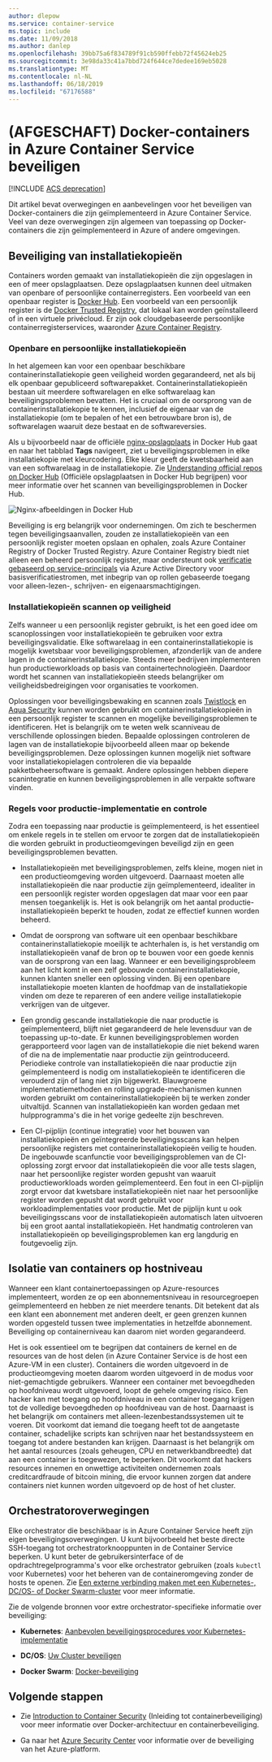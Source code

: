 ```yaml
---
author: dlepow
ms.service: container-service
ms.topic: include
ms.date: 11/09/2018
ms.author: danlep
ms.openlocfilehash: 39bb75a6f834789f91cb590ffebb72f45624eb25
ms.sourcegitcommit: 3e98da33c41a7bbd724f644ce7dedee169eb5028
ms.translationtype: MT
ms.contentlocale: nl-NL
ms.lasthandoff: 06/18/2019
ms.locfileid: "67176588"
---
```

# <a name="deprecated-securing-docker-containers-in-azure-container-service"></a>(AFGESCHAFT) Docker-containers in Azure Container Service beveiligen

[!INCLUDE [ACS deprecation](container-service-deprecation.md)]

Dit artikel bevat overwegingen en aanbevelingen voor het beveiligen van Docker-containers die zijn geïmplementeerd in Azure Container Service. Veel van deze overwegingen zijn algemeen van toepassing op Docker-containers die zijn geïmplementeerd in Azure of andere omgevingen. 

## <a name="image-security"></a>Beveiliging van installatiekopieën

Containers worden gemaakt van installatiekopieën die zijn opgeslagen in een of meer opslagplaatsen. Deze opslagplaatsen kunnen deel uitmaken van openbare of persoonlijke containerregisters. Een voorbeeld van een openbaar register is [Docker Hub](https://hub.docker.com/). Een voorbeeld van een persoonlijk register is de [Docker Trusted Registry](https://docs.docker.com/datacenter/dtr/2.0/), dat lokaal kan worden geïnstalleerd of in een virtuele privécloud. Er zijn ook cloudgebaseerde persoonlijke containerregisterservices, waaronder [Azure Container Registry](../articles/container-registry/container-registry-intro.md).

### <a name="public-and-private-images"></a>Openbare en persoonlijke installatiekopieën
In het algemeen kan voor een openbaar beschikbare containerinstallatiekopie geen veiligheid worden gegarandeerd, net als bij elk openbaar gepubliceerd softwarepakket. Containerinstallatiekopieën bestaan uit meerdere softwarelagen en elke softwarelaag kan beveiligingsproblemen bevatten. Het is cruciaal om de oorsprong van de containerinstallatiekopie te kennen, inclusief de eigenaar van de installatiekopie (om te bepalen of het een betrouwbare bron is), de softwarelagen waaruit deze bestaat en de softwareversies. 

Als u bijvoorbeeld naar de officiële [nginx-opslagplaats](https://hub.docker.com/_/nginx/) in Docker Hub gaat en naar het tabblad **Tags** navigeert, ziet u beveiligingsproblemen in elke installatiekopie met kleurcodering. Elke kleur geeft de kwetsbaarheid aan van een softwarelaag in de installatiekopie. Zie [Understanding official repos on Docker Hub](https://blog.docker.com/2015/06/understanding-official-repos-docker-hub/) (Officiële opslagplaatsen in Docker Hub begrijpen) voor meer informatie over het scannen van beveiligingsproblemen in Docker Hub.

![Nginx-afbeeldingen in Docker Hub](./media/container-service-security/docker-hub-nginx.png)

Beveiliging is erg belangrijk voor ondernemingen. Om zich te beschermen tegen beveiligingsaanvallen, zouden ze installatiekopieën van een persoonlijk register moeten opslaan en ophalen, zoals Azure Container Registry of Docker Trusted Registry. Azure Container Registry biedt niet alleen een beheerd persoonlijk register, maar ondersteunt ook [verificatie gebaseerd op service-principals](../articles/container-registry/container-registry-authentication.md) via Azure Active Directory voor basisverificatiestromen, met inbegrip van op rollen gebaseerde toegang voor alleen-lezen-, schrijven- en eigenaarsmachtigingen.

### <a name="image-security-scanning"></a>Installatiekopieën scannen op veiligheid

Zelfs wanneer u een persoonlijk register gebruikt, is het een goed idee om scanoplossingen voor installatiekopieën te gebruiken voor extra beveiligingsvalidatie. Elke softwarelaag in een containerinstallatiekopie is mogelijk kwetsbaar voor beveiligingsproblemen, afzonderlijk van de andere lagen in de containerinstallatiekopie. Steeds meer bedrijven implementeren hun productieworkloads op basis van containertechnologieën. Daardoor wordt het scannen van installatiekopieën steeds belangrijker om veiligheidsbedreigingen voor organisaties te voorkomen. 

Oplossingen voor beveiligingsbewaking en scannen zoals [Twistlock](https://www.twistlock.com/2016/11/07/twistlock-supports-azure-container-registry) en [Aqua Security](http://blog.aquasec.com/image-vulnerability-scanning-in-azure-container-registry) kunnen worden gebruikt om containerinstallatiekopieën in een persoonlijk register te scannen en mogelijke beveiligingsproblemen te identificeren. Het is belangrijk om te weten welk scanniveau de verschillende oplossingen bieden. Bepaalde oplossingen controleren de lagen van de installatiekopie bijvoorbeeld alleen maar op bekende beveiligingsproblemen. Deze oplossingen kunnen mogelijk niet software voor installatiekopielagen controleren die via bepaalde pakketbeheersoftware is gemaakt. Andere oplossingen hebben diepere scanintegratie en kunnen beveiligingsproblemen in alle verpakte software vinden.

### <a name="production-deployment-rules-and-audit"></a>Regels voor productie-implementatie en controle
Zodra een toepassing naar productie is geïmplementeerd, is het essentieel om enkele regels in te stellen om ervoor te zorgen dat de installatiekopieën die worden gebruikt in productieomgevingen beveiligd zijn en geen beveiligingsproblemen bevatten.

* Installatiekopieën met beveiligingsproblemen, zelfs kleine, mogen niet in een productieomgeving worden uitgevoerd. Daarnaast moeten alle installatiekopieën die naar productie zijn geïmplementeerd, idealiter in een persoonlijk register worden opgeslagen dat maar voor een paar mensen toegankelijk is. Het is ook belangrijk om het aantal productie-installatiekopieën beperkt te houden, zodat ze effectief kunnen worden beheerd.

* Omdat de oorsprong van software uit een openbaar beschikbare containerinstallatiekopie moeilijk te achterhalen is, is het verstandig om installatiekopieën vanaf de bron op te bouwen voor een goede kennis van de oorsprong van een laag. Wanneer er een beveiligingsprobleem aan het licht komt in een zelf gebouwde containerinstallatiekopie, kunnen klanten sneller een oplossing vinden. Bij een openbare installatiekopie moeten klanten de hoofdmap van de installatiekopie vinden om deze te repareren of een andere veilige installatiekopie verkrijgen van de uitgever.

* Een grondig gescande installatiekopie die naar productie is geïmplementeerd, blijft niet gegarandeerd de hele levensduur van de toepassing up-to-date. Er kunnen beveiligingsproblemen worden gerapporteerd voor lagen van de installatiekopie die niet bekend waren of die na de implementatie naar productie zijn geïntroduceerd. Periodieke controle van installatiekopieën die naar productie zijn geïmplementeerd is nodig om installatiekopieën te identificeren die verouderd zijn of lang niet zijn bijgewerkt. Blauwgroene implementatiemethoden en rolling upgrade-mechanismen kunnen worden gebruikt om containerinstallatiekopieën bij te werken zonder uitvaltijd. Scannen van installatiekopieën kan worden gedaan met hulpprogramma's die in het vorige gedeelte zijn beschreven. 

* Een CI-pijplijn (continue integratie) voor het bouwen van installatiekopieën en geïntegreerde beveiligingsscans kan helpen persoonlijke registers met containerinstallatiekopieën veilig te houden. De ingebouwde scanfunctie voor beveiligingsproblemen van de CI-oplossing zorgt ervoor dat installatiekopieën die voor alle tests slagen, naar het persoonlijke register worden gepusht van waaruit productieworkloads worden geïmplementeerd. Een fout in een CI-pijplijn zorgt ervoor dat kwetsbare installatiekopieën niet naar het persoonlijke register worden gepusht dat wordt gebruikt voor workloadimplementaties voor productie. Met de pijplijn kunt u ook beveiligingsscans voor de installatiekopieën automatisch laten uitvoeren bij een groot aantal installatiekopieën. Het handmatig controleren van installatiekopieën op beveiligingsproblemen kan erg langdurig en foutgevoelig zijn.

## <a name="host-level-container-isolation"></a>Isolatie van containers op hostniveau
Wanneer een klant containertoepassingen op Azure-resources implementeert, worden ze op een abonnementsniveau in resourcegroepen geïmplementeerd en hebben ze niet meerdere tenants. Dit betekent dat als een klant een abonnement met anderen deelt, er geen grenzen kunnen worden opgesteld tussen twee implementaties in hetzelfde abonnement. Beveiliging op containerniveau kan daarom niet worden gegarandeerd. 

Het is ook essentieel om te begrijpen dat containers de kernel en de resources van de host delen (in Azure Container Service is de host een Azure-VM in een cluster). Containers die worden uitgevoerd in de productieomgeving moeten daarom worden uitgevoerd in de modus voor niet-gemachtigde gebruikers. Wanneer een container met bevoegdheden op hoofdniveau wordt uitgevoerd, loopt de gehele omgeving risico. Een hacker kan met toegang op hoofdniveau in een container toegang krijgen tot de volledige bevoegdheden op hoofdniveau van de host. Daarnaast is het belangrijk om containers met alleen-lezenbestandssystemen uit te voeren. Dit voorkomt dat iemand die toegang heeft tot de aangetaste container, schadelijke scripts kan schrijven naar het bestandssysteem en toegang tot andere bestanden kan krijgen. Daarnaast is het belangrijk om het aantal resources (zoals geheugen, CPU en netwerkbandbreedte) dat aan een container is toegewezen, te beperken. Dit voorkomt dat hackers resources innemen en onwettige activiteiten ondernemen zoals creditcardfraude of bitcoin mining, die ervoor kunnen zorgen dat andere containers niet kunnen worden uitgevoerd op de host of het cluster.

## <a name="orchestrator-considerations"></a>Orchestratoroverwegingen

Elke orchestrator die beschikbaar is in Azure Container Service heeft zijn eigen beveiligingsoverwegingen. U kunt bijvoorbeeld het beste directe SSH-toegang tot orchestratorknooppunten in de Container Service beperken. U kunt beter de gebruikersinterface of de opdrachtregelprogramma's voor elke orchestrator gebruiken (zoals `kubectl` voor Kubernetes) voor het beheren van de containeromgeving zonder de hosts te openen. Zie [Een externe verbinding maken met een Kubernetes-, DC/OS- of Docker Swarm-cluster](../articles/container-service/kubernetes/container-service-connect.md) voor meer informatie.

Zie de volgende bronnen voor extre orchestrator-specifieke informatie over beveiliging:

* **Kubernetes**: [Aanbevolen beveiligingsprocedures voor Kubernetes-implementatie](https://kubernetes.io/blog/2016/08/security-best-practices-kubernetes-deployment/)

* **DC/OS**: [Uw Cluster beveiligen](http://docs.mesosphere.com/1.12/administering-clusters/securing-your-cluster)

* **Docker Swarm**: [Docker-beveiliging](https://www.docker.com/docker-security)

## <a name="next-steps"></a>Volgende stappen

* Zie [Introduction to Container Security](https://www.docker.com/sites/default/files/WP_IntrotoContainerSecurity_08.19.2016.pdf) (Inleiding tot containerbeveiliging) voor meer informatie over Docker-architectuur en containerbeveiliging.

* Ga naar het [Azure Security Center](https://www.microsoft.com/en-us/trustcenter/cloudservices/azure) voor informatie over de beveiliging van het Azure-platform.
